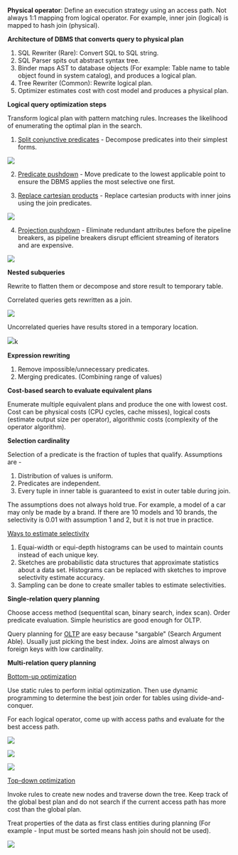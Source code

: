 **Physical operator**: Define an execution strategy using an access path. Not always 1:1 mapping from logical operator. For example, inner join (logical) is mapped to hash join (physical).

**Architecture of DBMS that converts query to physical plan**

1. SQL Rewriter (Rare): Convert SQL to SQL string.
2. SQL Parser spits out abstract syntax tree.
3. Binder maps AST to database objects (For example: Table name to table object found in system catalog), and produces a logical plan.
4. Tree Rewriter (Common): Rewrite logical plan.
5. Optimizer estimates cost with cost model and produces a physical plan.

**Logical query optimization steps**

Transform logical plan with pattern matching rules. Increases the likelihood of enumerating the optimal plan in the search.

1. <ins>Split conjunctive predicates</ins> - Decompose predicates into their simplest forms.

![](images/Pasted%20image%2020221026224907.png)

2. <ins>Predicate pushdown</ins> - Move predicate to the lowest applicable point to ensure the DBMS applies the most selective one first.

3. <ins>Replace cartesian products</ins> - Replace cartesian products with inner joins using the join predicates.

![](images/Pasted%20image%2020221026225633.png)

4. <ins>Projection pushdown</ins> - Eliminate redundant attributes before the pipeline breakers, as pipeline breakers disrupt efficient streaming of iterators and are expensive.

![](images/Pasted%20image%2020221026225916.png)

**Nested subqueries**

Rewrite to flatten them or decompose and store result to temporary table.

Correlated queries gets rewritten as a join.

![](images/Pasted%20image%2020221026230839.png)

Uncorrelated queries have results stored in a temporary location.

![](images/Pasted%20image%2020221026231235.png)k

**Expression rewriting**

1. Remove impossible/unnecessary predicates.
2. Merging predicates. (Combining range of values)

**Cost-based search to evaluate equivalent plans**

Enumerate multiple equivalent plans and produce the one with lowest cost. Cost can be physical costs (CPU cycles, cache misses), logical costs (estimate output size per operator), algorithmic costs (complexity of the operator algorithm). 

**Selection cardinality**

Selection of a predicate is the fraction of tuples that qualify.  Assumptions are -

1. Distribution of values is uniform.
2. Predicates are independent.
3. Every tuple in inner table is guaranteed to exist in outer table during join.

The assumptions does not always hold true. For example, a model of a car may only be made by a brand. If there are 10 models and 10 brands, the selectivity is 0.01 with assumption 1 and 2, but it is not true in practice.

<ins>Ways to estimate selectivity</ins>

1. Equai-width or equi-depth histograms can be used to maintain counts instead of each unique key.
2. Sketches are probabilistic data structures that approximate statistics about a data set. Histograms can be replaced with sketches to improve selectivity estimate accuracy.
3. Sampling can be done to create smaller tables to estimate selectivities.

**Single-relation query planning**

Choose access method (sequentital scan, binary search, index scan). Order predicate evaluation. Simple heuristics are good enough for OLTP.

Query planning for <ins>OLTP</ins> are easy because "sargable" (Search Argument Able). Usually just picking the best index. Joins are almost always on foreign keys with low cardinality.

**Multi-relation query planning**

<ins>Bottom-up optimization</ins>

Use static rules to perform initial optimization. Then use dynamic programming to determine the best join order for tables using divide-and-conquer.

For each logical operator, come up with access paths and evaluate for the best access path.

![](images/Pasted%20image%2020221027211500.png)

![](images/Pasted%20image%2020221027211605.png)

![](images/Pasted%20image%2020221027211634.png)

<ins>Top-down optimization</ins>

Invoke rules to create new nodes and traverse down the tree. Keep track of the global best plan and do not search if the current access path has more cost than the global plan.

Treat properties of the data as first class entities during planning (For example - Input must be sorted means hash join should not be used).

![](images/Pasted%20image%2020221027213102.png)